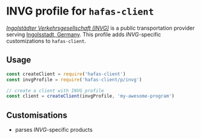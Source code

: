 # INVG profile for `hafas-client`

[*Ingolstädter Verkehrsgesellschaft (INVG)*](https://de.wikipedia.org/wiki/Ingolstädter_Verkehrsgesellschaft) is a public transportation provider serving [Ingolsstadt, Germany](https://en.wikipedia.org/wiki/Ingolstadt). This profile adds *INVG*-specific customizations to `hafas-client`.

## Usage

```js
const createClient = require('hafas-client')
const invgProfile = require('hafas-client/p/invg')

// create a client with INVG profile
const client = createClient(invgProfile, 'my-awesome-program')
```


## Customisations

- parses *INVG*-specific products
